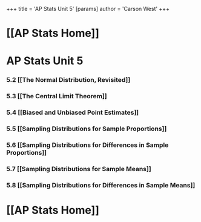 +++
 title = 'AP Stats Unit 5'
[params]
	author = 'Carson West'
+++
# [[AP Stats Home]]

# AP Stats Unit 5
### 5.2 [[The Normal Distribution, Revisited]]
### 5.3 [[The Central Limit Theorem]]
### 5.4 [[Biased and Unbiased Point Estimates]]
### 5.5 [[Sampling Distributions for Sample Proportions]]
### 5.6 [[Sampling Distributions for Differences in Sample Proportions]]
### 5.7 [[Sampling Distributions for Sample Means]]
### 5.8 [[Sampling Distributions for Differences in Sample Means]]

# [[AP Stats Home]]